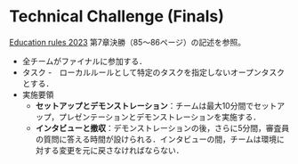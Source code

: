 # Technical Challenge (Finals)

[Education rules 2023](https://docs.google.com/document/d/1cHRMwnPajsPiEZNw1celFjHG1CSGTA2uyJ2VcAoEuoc/edit?usp=sharing)
第7章決勝（85～86ページ）の記述を参照。

- 全チームがファイナルに参加する．
- タスク
  -　ローカルルールとして特定のタスクを指定しないオープンタスクとする．
- 実施要領
  - **セットアップとデモンストレーション**：チームは最大10分間でセットアップ，プレゼンテーションとデモンストレーションを実施する．
  - **インタビューと撤収**：デモンストレーションの後，さらに5分間，審査員の質問に答える時間が設けられる．インタビューの間，チームは環境に対する変更を元に戻さなければならない．
